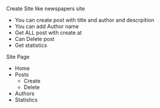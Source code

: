 Create Site like newspapers site
- You can create post with title and author and descrpition
- You can add Author name
- Get ALL post with create at
- Can Delete post
- Get statistics

Site Page
- Home
- Posts
    - Create
    - Delete
- Authors
- Statistics